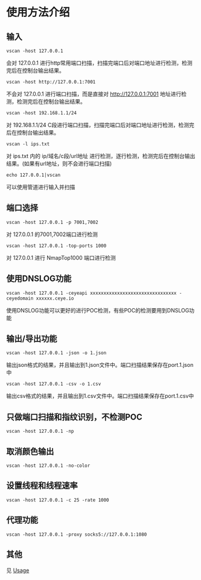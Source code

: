 # 使用方法介绍

## 输入

```shell    
vscan -host 127.0.0.1
```
会对 127.0.0.1 进行http常用端口扫描，扫描完端口后对端口地址进行检测，检测完后在控制台输出结果。

```shell    
vscan -host http://127.0.0.1:7001
```
不会对 127.0.0.1 进行端口扫描，而是直接对 http://127.0.0.1:7001 地址进行检测，检测完后在控制台输出结果。

```shell    
vscan -host 192.168.1.1/24
```
对 192.168.1.1/24 C段进行端口扫描，扫描完端口后对端口地址进行检测，检测完后在控制台输出结果。

```shell    
vscan -l ips.txt
```
对 ips.txt 内的 ip/域名/c段/url地址 进行检测，逐行检测，检测完后在控制台输出结果。(如果有url地址，则不会进行端口扫描)


```shell    
echo 127.0.0.1|vscan
```
可以使用管道进行输入并扫描


## 端口选择

```shell    
vscan -host 127.0.0.1 -p 7001,7002
```
对 127.0.0.1 的7001,7002端口进行检测

```shell    
vscan -host 127.0.0.1 -top-ports 1000
```
对 127.0.0.1 进行 NmapTop1000 端口进行检测




## 使用DNSLOG功能

```shell    
vscan -host 127.0.0.1 -ceyeapi xxxxxxxxxxxxxxxxxxxxxxxxxxxxxxxx -ceyedomain xxxxxx.ceye.io
```
使用DNSLOG功能可以更好的进行POC检测，有些POC的检测要用到DNSLOG功能

## 输出/导出功能

```shell    
vscan -host 127.0.0.1 -json -o 1.json
```
输出json格式的结果，并且输出到1.json文件中。端口扫描结果保存在port.1.json中


```shell    
vscan -host 127.0.0.1 -csv -o 1.csv
```
输出csv格式的结果，并且输出到1.csv文件中。端口扫描结果保存在port.1.csv中


## 只做端口扫描和指纹识别，不检测POC

```shell
vscan -host 127.0.0.1 -np
```

## 取消颜色输出

```shell    
vscan -host 127.0.0.1 -no-color
```

## 设置线程和线程速率

```shell    
vscan -host 127.0.0.1 -c 25 -rate 1000
```

## 代理功能

```shell    
vscan -host 127.0.0.1 -proxy socks5://127.0.0.1:1080
```

## 其他

见 [Usage](/static/usage.md)